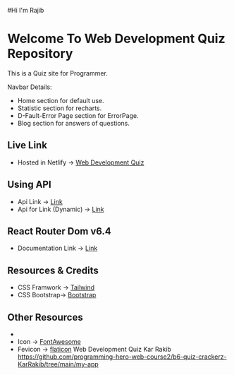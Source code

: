#Hi I'm Rajib

# Welcome To Web Development Quiz Repository

This is a Quiz site for Programmer.

Navbar Details:

-  Home section for default use.
-  Statistic section for recharts.
-  D-Fault-Error Page section for ErrorPage.
-  Blog section for answers of questions.


## Live Link
-  Hosted in Netlify -> [Web Development Quiz](https://animated-starlight-bec56b.netlify.app/)

## Using API 

-  Api Link -> [Link](https://openapi.programming-hero.com/api/quiz)
-  Api for Link (Dynamic) -> [Link](https://openapi.programming-hero.com/api/quiz/${id})

## React Router Dom v6.4 
-  Documentation Link -> [Link](https://reactrouter.com/en/main/start/overview)

## Resources & Credits
-  CSS Framwork -> [Tailwind](https://tailwindcss.com/)
-  CSS Bootstrap-> [Bootstrap](https://getbootstrap.com/)




## Other Resources
-  
-  Icon -> [FontAwesome](https://fontawesome.com/)
-  Fevicon  -> [flaticon](https://www.flaticon.com/)
Web Development Quiz
Kar Rakib
https://github.com/programming-hero-web-course2/b6-quiz-crackerz-KarRakib/tree/main/my-app